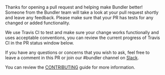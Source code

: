 Thanks for opening a pull request and helping make Bundler better! Someone from the Bundler team will take a look at your pull request shortly and leave any feedback. Please make sure that your PR has tests for any changed or added functionality.

We use Travis CI to test and make sure your change works functionally and uses acceptable conventions, you can review the current progress of Travis CI in the PR status window below.

If you have any questions or concerns that you wish to ask, feel free to leave a comment in this PR or join our #bundler channel on [Slack](http://slack.bundler.io/).

You can review the [CONTRIBUTING](https://github.com/bundler/bundler/blob/master/CONTRIBUTING.md) guide for more information.

